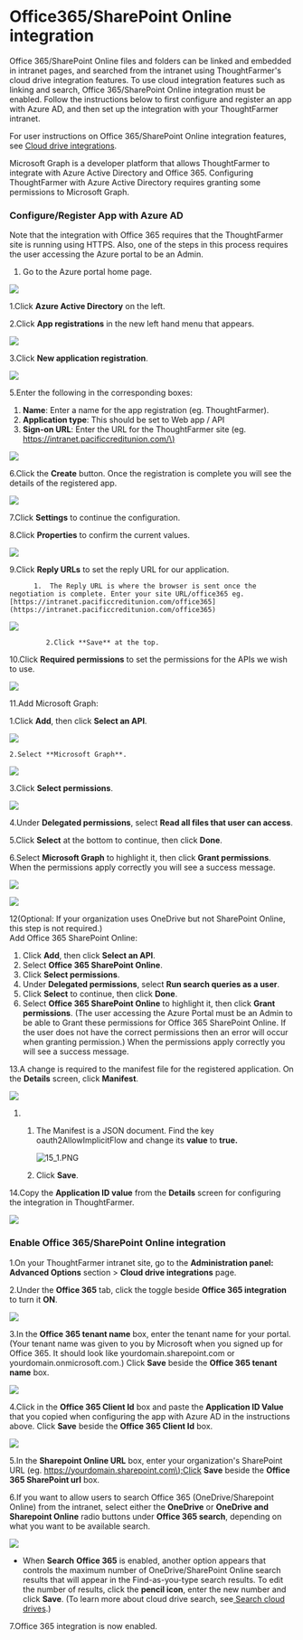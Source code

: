# Office365/SharePoint Online integration

Office 365/SharePoint Online files and folders can be linked and embedded in intranet pages, and searched from the intranet using ThoughtFarmer's cloud drive integration features. To use cloud integration features such as linking and search, Office 365/SharePoint Online integration must be enabled. Follow the instructions below to first configure and register an app with Azure AD, and then set up the integration with your ThoughtFarmer intranet.  
  
For user instructions on Office 365/SharePoint Online integration features, see [Cloud drive integrations](../../using-thoughtfarmer/cloud-drive-integration/).  
  
Microsoft Graph is a developer platform that allows ThoughtFarmer to integrate with Azure Active Directory and Office 365. Configuring ThoughtFarmer with Azure Active Directory requires granting some permissions to Microsoft Graph.

### Configure/Register App with Azure AD

Note that the integration with Office 365 requires that the ThoughtFarmer site is running using HTTPS. Also, one of the steps in this process requires the user accessing the Azure portal to be an Admin.

1. Go to the Azure portal home page.

![](../../.gitbook/assets/1%20%2832%29.png)



1.Click **Azure Active Directory** on the left.

2.Click **App registrations** in the new left hand menu that appears.  


![](https://community.thoughtfarmer.com/imagethumb/66520670000/17047/229x113/False/3.PNG)

3.Click **New application registration**.

![](https://community.thoughtfarmer.com/imagethumb/66771600000/17048/476x70/False/4.PNG)

5.Enter the following in the corresponding boxes:

1. **Name**: Enter a name for the app registration \(eg. ThoughtFarmer\).
2. **Application type**: This should be set to Web app / API
3. **Sign-on URL**: Enter the URL for the ThoughtFarmer site \(eg. [https://intranet.pacificcreditunion.com/\)](https://intranet.pacificcreditunion.com/%29) 

![](../../.gitbook/assets/2%20%2864%29.png)

6.Click the **Create** button. Once the registration is complete you will see the details of the registered app.

![](../../.gitbook/assets/3%20%2867%29.png)

7.Click **Settings** to continue the configuration.

8.Click **Properties** to confirm the current values.

![](../../.gitbook/assets/4%20%282%29.png)



9.Click **Reply URLs** to set the reply URL for our application.

          1.  The Reply URL is where the browser is sent once the negotiation is complete. Enter your site URL/office365 eg. [https://intranet.pacificcreditunion.com/office365](https://intranet.pacificcreditunion.com/office365)

![](../../.gitbook/assets/5%20%289%29.png)



             2.Click **Save** at the top.

10.Click **Required permissions** to set the permissions for the APIs we wish to use.

![](../../.gitbook/assets/7%20%2812%29.png)

11.Add Microsoft Graph:

1.Click **Add**, then click **Select an API**.

![](../../.gitbook/assets/12%20%284%29.png)

    2.Select **Microsoft Graph**.

![](../../.gitbook/assets/13%20%283%29.png)

3.Click **Select permissions**.

![](../../.gitbook/assets/14.PNG)



4.Under **Delegated permissions**, select **Read all files that user can access**.

5.Click **Select** at the bottom to continue, then click **Done**.

6.Select **Microsoft Graph** to highlight it, then click **Grant permissions**. When the permissions apply correctly you will see a success message.

![](../../.gitbook/assets/15.png)

![](../../.gitbook/assets/16%20%282%29.png)

12\(Optional: If your organization uses OneDrive but not SharePoint Online, this step is not required.\)  
Add Office 365 SharePoint Online:

1. Click **Add**, then click **Select an API**.
2. Select **Office 365 SharePoint Online**.
3. Click **Select permissions**.
4. Under **Delegated permissions**, select **Run search queries as a user**.
5. Click **Select** to continue, then click **Done**.
6. Select **Office 365 SharePoint Online** to highlight it, then click **Grant permissions**. \(The user accessing the Azure Portal must be an Admin to be able to Grant these permissions for Office 365 SharePoint Online. If the user does not have the correct permissions then an error will occur when granting permission.\) When the permissions apply correctly you will see a success message.

13.A change is required to the manifest file for the registered application. On the **Details** screen, click **Manifest**.

![](../../.gitbook/assets/17%20%282%29.png)

1. 1. The Manifest is a JSON document. Find the key oauth2AllowImplicitFlow and change its **value** to **true.**  
  
 

      ![15\_1.PNG](https://community.thoughtfarmer.com/imagethumb/89047770000/17060/294x125/False/15_1.PNG)

   2. Click **Save**.

14.Copy the **Application ID value** from the **Details** screen for configuring the integration in ThoughtFarmer.

![](../../.gitbook/assets/18.png)

### Enable Office 365/SharePoint Online integration

1.On your ThoughtFarmer intranet site, go to the **Administration panel: Advanced Options** section &gt; **Cloud drive integrations** page.

2.Under the **Office 365** tab, click the toggle beside **Office 365 integration** to turn it **ON**.

![](../../.gitbook/assets/19.png)

3.In the **Office 365 tenant name** box, enter the tenant name for your portal. \(Your tenant name was given to you by Microsoft when you signed up for Office 365. It should look like yourdomain.sharepoint.com or yourdomain.onmicrosoft.com.\) Click **Save** beside the **Office 365 tenant name** box.

![](../../.gitbook/assets/20.png)

4.Click in the **Office 365 Client Id** box and paste the **Application ID Value** that you copied when configuring the app with Azure AD in the instructions above. Click **Save** beside the **Office 365 Client Id** box.

![](../../.gitbook/assets/21.png)



5.In the **Sharepoint Online URL** box, enter your organization's SharePoint URL \(eg. [https://yourdomain.sharepoint.com\);Click](https://yourdomain.sharepoint.com%29%3Bclick/) **Save** beside the **Office 365 SharePoint url** box.

6.If you want to allow users to search Office 365 \(OneDrive/Sharepoint Online\) from the intranet, select either the **OneDrive** or **OneDrive and Sharepoint Online** radio buttons under **Office 365 search**, depending on what you want to be available search.

![](../../.gitbook/assets/22.png)

* When **Search** **Office 365** is enabled, another option appears that controls the maximum number of OneDrive/SharePoint Online search results that will appear in the Find-as-you-type search results. To edit the number of results, click the **pencil icon**, enter the new number and click **Save**. \(To learn more about cloud drive search, see[ Search cloud drives](../../using-thoughtfarmer/cloud-drive-integration/search-cloud-drives.md).\)

7.Office 365 integration is now enabled.

  


  


